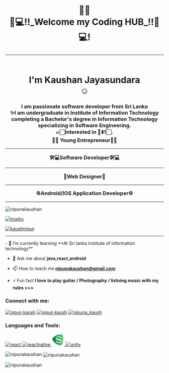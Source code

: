 <h1 align="center">👨‍🎓<br>🔗💻!!_Welcome my Coding HUB_!!🔗💻!<hr><br>I'm Kaushan Jayasundara<br>☺<br></h1>
<h3 align="center">I am passionate software developer from Sri Lanka<br> ✨I am undergraduate in Institute of Information Technology completing a Bachelor's degree in Information Technology specializing in Software Engineering.<br> 👉🏻Interested in 🔰⬇️👇🏻.<br>🕵️‍♂️ Young Entrepreneur🕵️‍♂️ <HR>🛠💻Software Developer🛠💻 <hr>🎨Web Designer🎨 <hr>⚙Android/IOS Application Developer⚙</h3><hr>

<p align="left"> <img src="https://komarev.com/ghpvc/?username=nipunakaushan&label=Profile%20views&color=0e75b6&style=flat" alt="nipunakaushan" /> </p>



[![trophy](https://github-profile-trophy.vercel.app/?username=ryo-ma)](https://github.com/nipunakaushan/MAD_Evaluation)


<p align="left"> <a href="https://twitter.com/kaushnipun" target="blank"><img src="https://img.shields.io/twitter/follow/kaushnipun?logo=twitter&style=for-the-badge" alt="kaushnipun" /></a> </p>

<hr>
- 🌱 I’m currently learning **At Sri lanka institute of information technology**

- 💬 Ask me about **java,react,android**

- 📫 How to reach me **nipunakaushan@gmail.com**

- ⚡ Fun fact **I love to play guitar / Photography / listning music with my rules >>>**


<h3 align="left">Connect with me:</h3>
<p align="left">

<a href="https://www.linkedin.com/in/nipun-kaush-01b1441bb/" target="blank"><img align="center" src="https://cdn.jsdelivr.net/npm/simple-icons@3.0.1/icons/linkedin.svg" alt="nipun kaush" height="30" width="40" /></a>
<a href="https://www.facebook.com/nipuna.kaushan/" target="blank"><img align="center" src="https://cdn.jsdelivr.net/npm/simple-icons@3.0.1/icons/facebook.svg" alt="nipun kaush" height="30" width="40" /></a>
<a href="https://www.instagram.com/nipun_kaush_/" target="blank"><img align="center" src="https://cdn.jsdelivr.net/npm/simple-icons@3.0.1/icons/instagram.svg" alt="nipuna_kaush" height="30" width="40" /></a>
</p>

<h3 align="left">Languages and Tools:</h3>
<p align="left"> 
  <a href="https://reactjs.org/" target="_blank"> <img src="https://devicons.github.io/devicon/devicon.git/icons/react/react-original-wordmark.svg" alt="react" width="40" height="40"/> </a> <a href="https://reactnative.dev/" target="_blank"> <img src="https://reactnative.dev/img/header_logo.svg" alt="reactnative" width="40" height="40"/> </a> <a href="https://scully.io/" target="_blank"> <img src="https://raw.githubusercontent.com/scullyio/scully/main/assets/logos/SVG/scullyio-icon.svg" alt="scully" width="40" height="40"/> </a> <a href="https://unity.com/" target="_blank"> <img src="https://www.vectorlogo.zone/logos/unity3d/unity3d-icon.svg" alt="unity" width="40" height="40"/> </a> </p>

<p><img align="left" src="https://github-readme-stats.vercel.app/api/top-langs?username=nipunakaushan&show_icons=true&locale=en&layout=compact" alt="nipunakaushan" /></p>

<p>&nbsp;<img align="center" src="https://github-readme-stats.vercel.app/api?username=nipunakaushan&show_icons=true&locale=en" alt="nipunakaushan" /></p>

<p><img align="center" src="https://github-readme-streak-stats.herokuapp.com/?user=nipunakaushan&" alt="nipunakaushan" /></p>
